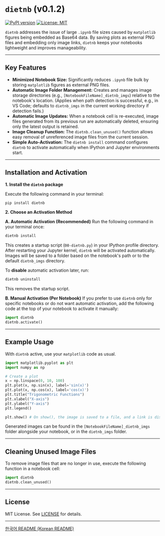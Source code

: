 # `dietnb` (v0.1.2)

[![PyPI version](https://badge.fury.io/py/dietnb.svg)](https://badge.fury.io/py/dietnb)
[![License: MIT](https://img.shields.io/badge/License-MIT-yellow.svg)](https://opensource.org/licenses/MIT)

`dietnb` addresses the issue of large `.ipynb` file sizes caused by `matplotlib` figures being embedded as Base64 data. By saving plots as external PNG files and embedding only image links, `dietnb` keeps your notebooks lightweight and improves manageability.

---

## Key Features

*   **Minimized Notebook Size:** Significantly reduces `.ipynb` file bulk by storing `matplotlib` figures as external PNG files.
*   **Automatic Image Folder Management:** Creates and manages image storage directories (e.g., `[NotebookFileName]_dietnb_imgs`) relative to the notebook's location. (Applies when path detection is successful, e.g., in VS Code; defaults to `dietnb_imgs` in the current working directory if detection fails.)
*   **Automatic Image Updates:** When a notebook cell is re-executed, image files generated from its previous run are automatically deleted, ensuring only the latest output is retained.
*   **Image Cleanup Function:** The `dietnb.clean_unused()` function allows easy removal of unreferenced image files from the current session.
*   **Simple Auto-Activation:** The `dietnb install` command configures `dietnb` to activate automatically when IPython and Jupyter environments start.

---

## Installation and Activation

**1. Install the `dietnb` package**

Execute the following command in your terminal:
```bash
pip install dietnb
```

**2. Choose an Activation Method**

   **A. Automatic Activation (Recommended)**
   Run the following command in your terminal once:
   ```bash
   dietnb install
   ```
   This creates a startup script (`00-dietnb.py`) in your IPython profile directory.
   After restarting your Jupyter kernel, `dietnb` will be activated automatically. Images will be saved to a folder based on the notebook's path or to the default `dietnb_imgs` directory.

   To **disable** automatic activation later, run:
   ```bash
   dietnb uninstall
   ```
   This removes the startup script.

   **B. Manual Activation (Per Notebook)**
   If you prefer to use `dietnb` only for specific notebooks or do not want automatic activation, add the following code at the top of your notebook to activate it manually:
   ```python
   import dietnb
   dietnb.activate()
   ```

---

## Example Usage

With `dietnb` active, use your `matplotlib` code as usual.

```python
import matplotlib.pyplot as plt
import numpy as np

# Create a plot
x = np.linspace(0, 10, 100)
plt.plot(x, np.sin(x), label='sin(x)')
plt.plot(x, np.cos(x), label='cos(x)')
plt.title("Trigonometric Functions")
plt.xlabel("X-axis")
plt.ylabel("Y-axis")
plt.legend()

plt.show() # On show(), the image is saved to a file, and a link is displayed in the notebook.
```
Generated images can be found in the `[NotebookFileName]_dietnb_imgs` folder alongside your notebook, or in the `dietnb_imgs` folder.

---

## Cleaning Unused Image Files

To remove image files that are no longer in use, execute the following function in a notebook cell:

```python
import dietnb
dietnb.clean_unused()
```

---

## License

MIT License. See [LICENSE](LICENSE) for details.

---
[한국어 README (Korean README)](README_ko.md) 